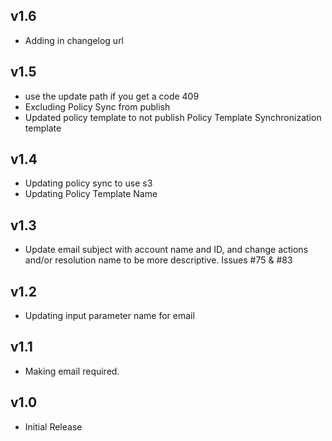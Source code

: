 v1.6
----
- Adding in changelog url

v1.5
----
- use the update path if you get a code 409
- Excluding Policy Sync from publish
- Updated policy template to not publish Policy Template Synchronization template

v1.4
----
- Updating policy sync to use s3
- Updating Policy Template Name

v1.3
----
- Update email subject with account name and ID, and change actions and/or resolution name to be more descriptive. Issues #75 & #83

v1.2
----
- Updating input parameter name for email

v1.1
-----
- Making email required.

v1.0
----
- Initial Release